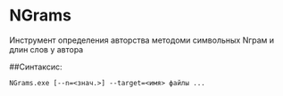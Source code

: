 NGrams
======

Инструмент определения авторства методоми символьных Nграм и длин слов у автора

##Синтаксис:

	NGrams.exe [--n=<знач.>] --target=<имя> файлы ...
